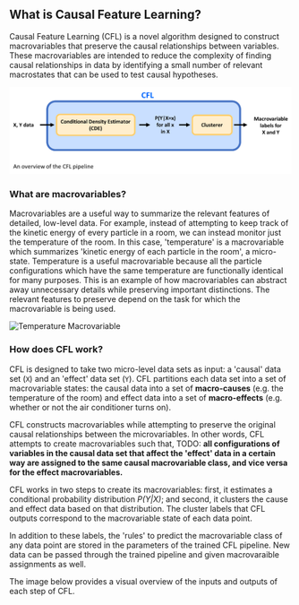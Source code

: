 ## What is Causal Feature Learning? 


Causal Feature Learning (CFL) is a novel algorithm designed to construct macrovariables that preserve the causal relationships between variables. These macrovariables are intended to reduce the complexity of finding causal relationships in data by identifying a small number of relevant macrostates that can be used to test causal hypotheses. 

![Overview of CFL pipeline](../img/CFLpipeline.png "overview of CFL pipeline")

### What are macrovariables? 

Macrovariables are a useful way to summarize the relevant features of detailed,
low-level data. For example, instead of attempting to keep track of the kinetic
energy of every particle in a room, we can instead monitor just the temperature
of the room. In this case, 'temperature' is a macrovariable which summarizes
'kinetic energy of each particle in the room', a micro-state. Temperature is a
useful macrovariable because all the particle configurations which have the same
temperature are functionally identical for many purposes. This is an example of
how macrovariables can abstract away unnecessary details while preserving
important distinctions. The relevant features to preserve depend on the task for
which the macrovariable is being used. 

![Temperature Macrovariable](../img/temp_macrovar.png "Temperature is a
macrovariable")

### How does CFL work? 

CFL is designed to take two micro-level data sets as input: a 'causal' data set
(`X`) and an 'effect' data set (`Y`). CFL partitions each data set into a set of
macrovariable states: the causal data into a set of **macro-causes** (e.g. the temperature
of the room) and effect data into a set of **macro-effects** (e.g. whether or not
the air conditioner turns on). 

CFL constructs macrovariables while attempting to preserve the original causal
relationships between the microvariables. In other words, CFL attempts to create
macrovariables such that, TODO: **all configurations of variables in the causal data set
that affect the 'effect' data in a certain way are assigned to the same causal
macrovariable class, and vice versa for the effect macrovariables.**

CFL works in two steps to create its macrovariables: first, it estimates a
conditional probability distribution _P(Y|X)_; and second, it clusters the cause
and effect data based on that distribution. The cluster labels that CFL outputs
correspond to the macrovariable state of each data point. 

In addition to these labels, the 'rules' to predict the macrovariable class of any data point are stored in the parameters of the trained CFL pipeline. New data can be passed through the trained pipeline and given macrovaraible assignments as well. 

The image below provides a visual overview of the inputs and outputs of each step of CFL.

